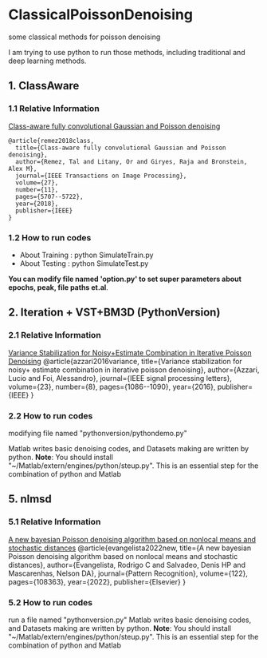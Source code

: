 # ClassicalPoissonDenoising

some classical methods for poisson denoising 

I am trying to use python to run those methods, including traditional and deep learning methods.
## 1. ClassAware
### 1.1 Relative Information
[Class-aware fully convolutional Gaussian and Poisson denoising](https://ieeexplore.ieee.org/abstract/document/8418389/)
```
@article{remez2018class,
  title={Class-aware fully convolutional Gaussian and Poisson denoising},
  author={Remez, Tal and Litany, Or and Giryes, Raja and Bronstein, Alex M},
  journal={IEEE Transactions on Image Processing},
  volume={27},
  number={11},
  pages={5707--5722},
  year={2018},
  publisher={IEEE}
}
```
### 1.2 How to run codes
- About Training : python SimulateTrain.py
- About Testing : python SimulateTest.py

**You can modify file named 'option.py' to set super parameters about epochs, peak, file paths et.al**.

## 2. Iteration + VST+BM3D (PythonVersion) 
### 2.1 Relative Information
[Variance Stabilization for Noisy+Estimate Combination in Iterative Poisson Denoising](https://ieeexplore.ieee.org/abstract/document/7491301)
@article{azzari2016variance,
  title={Variance stabilization for noisy+ estimate combination in iterative poisson denoising},
  author={Azzari, Lucio and Foi, Alessandro},
  journal={IEEE signal processing letters},
  volume={23},
  number={8},
  pages={1086--1090},
  year={2016},
  publisher={IEEE}
}
### 2.2 How to run codes
modifying file named "pythonversion/pythondemo.py"

Matlab writes basic denoising codes, and Datasets making are written by python.
**Note**: You should install "~/Matlab/extern/engines/python/steup.py". This is an essential step for the combination of python and Matlab

## 5. nlmsd
### 5.1 Relative Information
[A new bayesian Poisson denoising algorithm based on nonlocal means 
and stochastic distances](https://www.sciencedirect.com/science/article/abs/pii/S0031320321005434)
@article{evangelista2022new,
  title={A new bayesian Poisson denoising algorithm based on nonlocal means and stochastic distances},
  author={Evangelista, Rodrigo C and Salvadeo, Denis HP and Mascarenhas, Nelson DA},
  journal={Pattern Recognition},
  volume={122},
  pages={108363},
  year={2022},
  publisher={Elsevier}
}
### 5.2  How to run codes

run a file named "pythonversion.py"
Matlab writes basic denoising codes, and Datasets making are written by python.
**Note**: You should install "~/Matlab/extern/engines/python/steup.py". This is an essential step for the combination of python and Matlab
